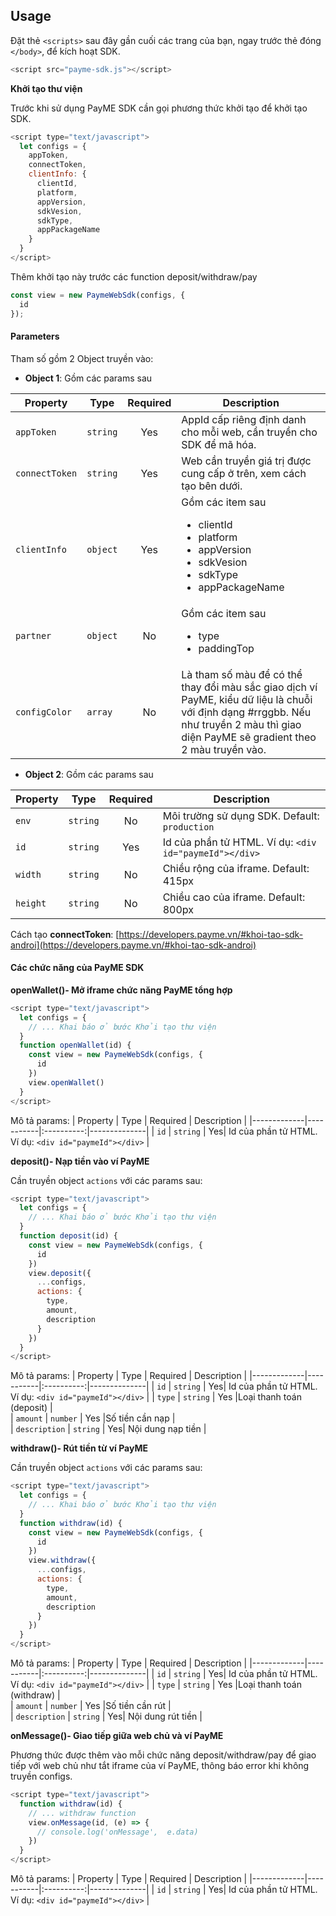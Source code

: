 ## Usage
Đặt thẻ `<scripts>`  sau đây gần cuối các trang của bạn, ngay trước thẻ đóng `</body>`, để kích hoạt SDK.
```javascript
<script src="payme-sdk.js"></script>
   ```
**Khởi tạo thư viện**

Trước khi sử dụng PayME SDK cần gọi phương thức khởi tạo để khởi tạo SDK.
```javascript
<script type="text/javascript">
  let configs = {
    appToken,
    connectToken,
    clientInfo: {
      clientId,
      platform,
      appVersion,
      sdkVesion,
      sdkType,
      appPackageName
    }
  }   
</script>
```
Thêm khởi tạo này trước các function deposit/withdraw/pay
```javascript
const view = new PaymeWebSdk(configs, {
  id
});
```

#### Parameters
Tham số gồm 2 Object truyền vào:

 - **Object 1**: Gồm các params sau

| Property    | Type          |Required   | Description  |
|-------------|---------------|:---------:|--------------|
| `appToken`  | `string`      | Yes       | AppId cấp riêng định danh cho mỗi web, cần truyền cho SDK để mã hóa. |  
| `connectToken`  | `string`  |Yes        |Web cần truyền giá trị được cung cấp ở trên, xem cách tạo bên dưới. |  
| `clientInfo` | `object`     |Yes        |Gồm các item sau <ul><li>clientId</li><li>platform</li><li>appVersion</li><li>sdkVesion</li><li>sdkType</li><li>appPackageName</li></ul> | 
| `partner`  | `object`  | No        |Gồm các item sau <ul><li>type</li><li>paddingTop</li></ul> |
| `configColor`  | `array` | No       |Là tham số màu để có thể thay đổi màu sắc giao dịch ví PayME, kiểu dữ liệu là chuỗi với định dạng #rrggbb. Nếu như truyền 2 màu thì giao diện PayME sẽ gradient theo 2 màu truyền vào. |


 - **Object 2**: Gồm các params sau

| Property    | Type      | Required   | Description  |
|-------------|-----------|:----------:|--------------|
| `env`  | `string`  | No |Môi trường sử dụng SDK. Default: `production` |  
| `id`  | `string`  | Yes |Id của phần tử HTML. Ví dụ: `<div  id="paymeId"></div>` |  
| `width` | `string` | No| Chiều rộng của iframe. Default: 415px | 
| `height` | `string` | No | Chiều cao của iframe. Default: 800px| 

Cách tạo **connectToken**: [https://developers.payme.vn/#khoi-tao-sdk-androi](https://developers.payme.vn/#khoi-tao-sdk-androi)
#### Các chức năng của PayME SDK
**openWallet()- Mở iframe chức năng PayME tổng hợp**
```javascript
<script type="text/javascript">
  let configs = {
    // ... Khai báo ở bước Khởi tạo thư viện
  }
  function openWallet(id) {
    const view = new PaymeWebSdk(configs, {
      id
    })
    view.openWallet()
  }
</script>
```
Mô tả params:
| Property    | Type      | Required   | Description  |
|-------------|-----------|:----------:|--------------|
| `id` | `string` | Yes| Id của phần tử HTML. Ví dụ: `<div id="paymeId"></div>` |

**deposit()- Nạp tiền vào ví PayME**

Cần truyền object  `actions` với các params sau:
```javascript
<script type="text/javascript">
  let configs = {
    // ... Khai báo ở bước Khởi tạo thư viện
  }
  function deposit(id) {
    const view = new PaymeWebSdk(configs, {
      id
    })
    view.deposit({
      ...configs,
      actions: {
        type,
        amount,
        description
      }
    })
  }
</script>
```

Mô tả params:
| Property    | Type      | Required   | Description  |
|-------------|-----------|:----------:|--------------|
| `id` | `string` | Yes| Id của phần tử HTML. Ví dụ: `<div id="paymeId"></div>` |
| `type`  | `string`  | Yes |Loại thanh toán (deposit) |  
| `amount`  | `number`  | Yes |Số tiền cần nạp |  
| `description` | `string` | Yes| Nội dung nạp tiền |

**withdraw()- Rút tiền từ ví PayME**

Cần truyền object  `actions` với các params sau:
```javascript
<script type="text/javascript">
  let configs = {
    // ... Khai báo ở bước Khởi tạo thư viện
  }
  function withdraw(id) {
    const view = new PaymeWebSdk(configs, {
      id
    })
    view.withdraw({
      ...configs,
      actions: {
        type,
        amount,
        description
      }
    })
  }
</script>
```

Mô tả params:
| Property    | Type      | Required   | Description  |
|-------------|-----------|:----------:|--------------|
| `id` | `string` | Yes| Id của phần tử HTML. Ví dụ: `<div id="paymeId"></div>` |
| `type`  | `string`  | Yes |Loại thanh toán (withdraw) |  
| `amount`  | `number`  | Yes |Số tiền cần rút |  
| `description` | `string` | Yes| Nội dung rút tiền |

**onMessage()- Giao tiếp giữa web chủ và ví PayME**

Phương thức được thêm vào mỗi chức năng deposit/withdraw/pay để giao tiếp với web chủ như tắt iframe của ví PayME, thông báo error khi không truyền configs.
```javascript
<script type="text/javascript">
  function withdraw(id) {
    // ... withdraw function
    view.onMessage(id, (e) => {
      // console.log('onMessage',  e.data)
    })
  }
</script>
```

Mô tả params:
| Property    | Type      | Required   | Description  |
|-------------|-----------|:----------:|--------------|
| `id` | `string` | Yes| Id của phần tử HTML. Ví dụ: `<div id="paymeId"></div>` |
